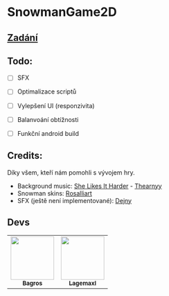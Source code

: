 # SnowmanGame2D

## [Zadání](Snowball.pdf) 

## Todo:

- [ ] SFX
- [ ] Optimalizace scriptů
- [ ] Vylepšení UI (responzivita)
- [ ] Balanvoání obtížnosti
- [ ] Funkční android build



## Credits: 

Díky všem, kteří nám pomohli s vývojem hry.


- Background music: [She Likes It Harder](https://soundcloud.com/arny-martin-krpes/she-likes-it-harder) - [Thearnyy](https://soundcloud.com/arny-martin-krpes)
- Snowman skins: [Rosalliart](https://www.instagram.com/_rozalie_m/)
- SFX (ještě není implementované): [Dejny](https://dejny.eth)

## Devs
<table>
  <tr>
      <td align="center">
        <a href="https://github.com/losbagros">
            <img src="https://avatars.githubusercontent.com/u/45005533?v=4" width="100px;" alt="">
            <br>
            <sub><b>Bagros</b></sub>
        </a>
    </td>
      <td align="center">
        <a href="https://github.com/lagemaxl">
            <img src="https://avatars.githubusercontent.com/u/85054751?v=4" width="100px;" alt="">
            <br>
            <sub><b>Lagemaxl</b></sub>
        </a>
    </td>
  </tr>
</table>
